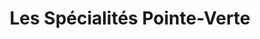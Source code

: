 ---
title: "Les Spécialités Pointe-Verte"
url: /pointe-verte/les-specialites-pointe-verte/
shop: convenience
---